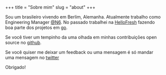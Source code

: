 +++
title = "Sobre mim"
slug = "about"
+++

Sou um brasileiro vivendo em Berlim, Alemanha. Atualmente trabalho como Engineering Manager [@N6](https://twitter.com/n26).
No passado trabalhei na [HelloFresh](https://twitter.com/hellofresh) fazendo boa parte dos projetos em [go](https://golang.org/).

Se você tiver um tempinho da uma olhada em minhas contribuiçōes open source no [github](https://github.com/italolelis).

Se você quiser me deixar um feedback ou uma mensagem é só mandar uma mensagem no [twitter](https://twitter.com/italolelis)

Obrigado!